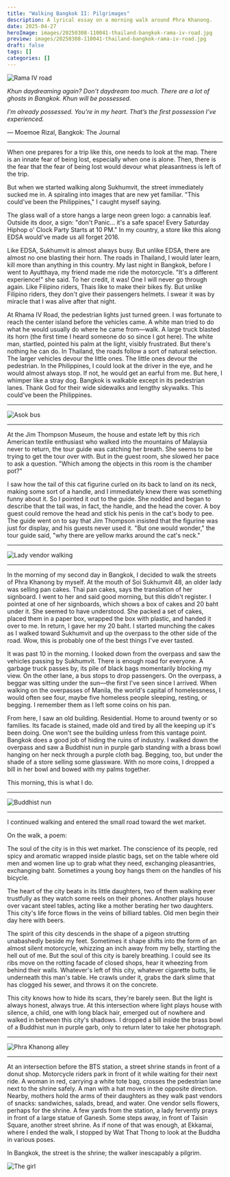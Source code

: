 ```yaml
---
title: "Walking Bangkok II: Pilgrimages"
description: A lyrical essay on a morning walk around Phra Khanong.
date: 2025-04-27
heroImage: images/20250308-110041-thailand-bangkok-rama-iv-road.jpg
preview: images/20250308-110041-thailand-bangkok-rama-iv-road.jpg
draft: false
tags: []
categories: []
---
```

![Rama IV road](images/20250308-110041-thailand-bangkok-rama-iv-road.jpg)

*Khun daydreaming again? Don’t daydream too much. There are a lot of ghosts in Bangkok. Khun will be possessed.*

*I’m already possessed. You’re in my heart. That’s the first possession I’ve experienced.*

— Moemoe Rizal, Bangkok: The Journal

***

When one prepares for a trip like this, one needs to look at the map. There is an innate fear of being lost, especially when one is alone. Then, there is the fear that the fear of being lost would devour what pleasantness is left of the trip.

But when we started walking along Sukhumvit, the street immediately sucked me in. A spiraling into images that are new yet familiar. "This could've been the Philippines," I caught myself saying.

The glass wall of a store hangs a large neon green logo: a cannabis leaf. Outside its door, a sign: "don't Panic... it's a safe space! Every Saturday Hiphop o' Clock Party Starts at 10 PM." In my country, a store like this along EDSA would've made us all forget 2016.

Like EDSA, Sukhumvit is almost always busy. But unlike EDSA, there are almost no one blasting their horn. The roads in Thailand, I would later learn, kill more than anything in this country. My last night in Bangkok, before I went to Ayutthaya, my friend made me ride the motorcycle. "It's a different experience!" she said. To her credit, it was! One I will never go through again. Like Filipino riders, Thais like to make their bikes fly. But unlike Filipino riders, they don't give their passengers helmets. I swear it was by miracle that I was alive after that night.

At Rhama IV Road, the pedestrian lights just turned green. I was fortunate to reach the center island before the vehicles came. A white man tried to do what he would usually do where he came from—walk. A large truck blasted its horn (the first time I heard someone do so since I got here). The white man, startled, pointed his palm at the light, visibly frustrated. But there's nothing he can do. In Thailand, the roads follow a sort of natural selection. The larger vehicles devour the little ones. The little ones devour the pedestrian. In the Philippines, I could look at the driver in the eye, and he would almost always stop. If not, he would get an earful from me. But here, I whimper like a stray dog. Bangkok is walkable except in its pedestrian lanes. Thank God for their wide sidewalks and lengthy skywalks. This could've been the Philippines.

***

![Asok bus](images/20250308-101656-thailand-bangkok-asok-bus.jpg)

***

At the Jim Thompson Museum, the house and estate left by this rich American textile enthusiast who walked into the mountains of Malaysia never to return, the tour guide was catching her breath. She seems to be trying to get the tour over with. But in the guest room, she slowed her pace to ask a question. "Which among the objects in this room is the chamber pot?"

I saw how the tail of this cat figurine curled on its back to land on its neck, making some sort of a handle, and I immediately knew there was something funny about it. So I pointed it out to the guide. She nodded and began to describe that the tail was, in fact, the handle, and the head the cover. A boy guest could remove the head and stick his penis in the cat's body to pee. The guide went on to say that Jim Thompson insisted that the figurine was just for display, and his guests never used it. "But one would wonder," the tour guide said, "why there are yellow marks around the cat's neck."

***

![Lady vendor walking](images/20250308-102227-thailand-bangkok-lady-vendor-walking.jpg)

***

In the morning of my second day in Bangkok, I decided to walk the streets of Phra Khanong by myself. At the mouth of Soi Sukhumvit 48, an older lady was selling pan cakes. Thai pan cakes, says the translation of her signboard. I went to her and said good morning, but this didn't register. I pointed at one of her signboards, which shows a box of cakes and 20 baht under it. She seemed to have understood. She packed a set of cakes, placed them in a paper box, wrapped the box with plastic, and handed it over to me. In return, I gave her my 20 baht. I started munching the cakes as I walked toward Sukhumvit and up the overpass to the other side of the road. Wow, this is probably one of the best things I've ever tasted.

It was past 10 in the morning. I looked down from the overpass and saw the vehicles passing by Sukhumvit. There is enough road for everyone. A garbage truck passes by, its pile of black bags momentarily blocking my view. On the other lane, a bus stops to drop passengers. On the overpass, a beggar was sitting under the sun—the first I've seen since I arrived. When walking on the overpasses of Manila, the world's capital of homelessness, I would often see four, maybe five homeless people sleeping, resting, or begging. I remember them as I left some coins on his pan.

From here, I saw an old building. Residential. Home to around twenty or so families. Its facade is stained, made old and tired by all the keeping up it's been doing. One won't see the building unless from this vantage point. Bangkok does a good job of hiding the ruins of industry. I walked down the overpass and saw a Buddhist nun in purple garb standing with a brass bowl hanging on her neck through a purple cloth bag. Begging, too, but under the shade of a store selling some glassware. With no more coins, I dropped a bill in her bowl and bowed with my palms together. 

This morning, this is what I do.

***

![Buddhist nun](images/20250308-105345-thailand-bangkok-buddhist-nun.jpg)

***

I continued walking and entered the small road toward the wet market.

On the walk, a poem:

The soul of the city is in this wet market. The conscience of its people, red spicy and aromatic wrapped inside plastic bags, set on the table where old men and women line up to grab what they need, exchanging pleasantries, exchanging baht. Sometimes a young boy hangs them on the handles of his bicycle.

The heart of the city beats in its little daughters, two of them walking ever trustfully as they watch some reels on their phones. Another plays house over vacant steel tables, acting like a mother berating her two daughters. This city's life force flows in the veins of billiard tables. Old men begin their day here with beers.

The spirit of this city descends in the shape of a pigeon strutting unabashedly beside my feet. Sometimes it shape shifts into the form of an almost silent motorcycle, whizzing an inch away from my belly, startling the hell out of me. But the soul of this city is barely breathing. I could see its ribs move on the rotting facade of closed shops, hear it wheezing from behind their walls. Whatever's left of this city, whatever cigarette butts, lie underneath this man's table. He crawls under it, grabs the dark slime that has clogged his sewer, and throws it on the concrete.

This city knows how to hide its scars, they're barely seen. But the light is always honest, always true. At this intersection where light plays house with silence, a child, one with long black hair, emerged out of nowhere and walked in between this city's shadows. I dropped a bill inside the brass bowl of a Buddhist nun in purple garb, only to return later to take her photograph.

***

![Phra Khanong alley](images/20250308-103428-bangkok-phra-khanong-alley.jpg)

***

At an intersection before the BTS station, a street shrine stands in front of a donut shop. Motorcycle riders park in front of it while waiting for their next ride. A woman in red, carrying a white tote bag, crosses the pedestrian lane next to the shrine safely. A man with a hat moves in the opposite direction. Nearby, mothers hold the arms of their daughters as they walk past vendors of snacks: sandwiches, salads, bread, and water. One vendor sells flowers, perhaps for the shrine. A few yards from the station, a lady fervently prays in front of a large statue of Ganesh. Some steps away, in front of Taisin Square, another street shrine. As if none of that was enough, at Ekkamai, where I ended the walk, I stopped by Wat That Thong to look at the Buddha in various poses.

In Bangkok, the street is the shrine; the walker inescapably a pilgrim.

![The girl](images/20250308-103628-thailand-bangkok-the-girl.jpg)